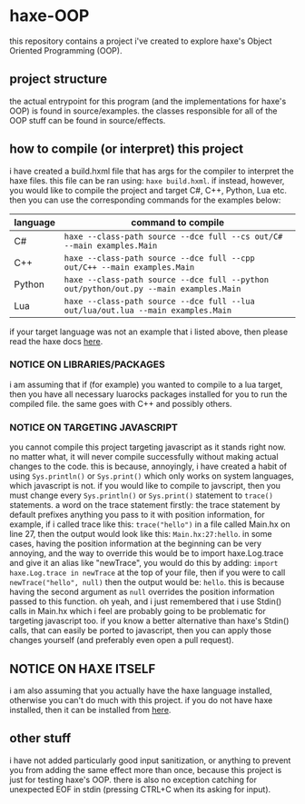 # haxe-OOP

this repository contains a project i've created to explore haxe's Object Oriented Programming (OOP).

## project structure

the actual entrypoint for this program (and the implementations for haxe's OOP) is found in source/examples. the classes responsible for all of the OOP stuff can be found in source/effects.

## how to compile (or interpret) this project

i have created a build.hxml file that has args for the compiler to interpret the haxe files. this file can be ran using: `haxe build.hxml`. if instead, however, you would like to compile the project and target C#, C++, Python, Lua etc. then you can use the corresponding commands for the examples below:

| language | command to compile |
|----------|--------------------|
|    C#    |`haxe --class-path source --dce full --cs out/C# --main examples.Main`|
|    C++   |`haxe --class-path source --dce full --cpp out/C++ --main examples.Main`|
|  Python  |`haxe --class-path source --dce full --python out/python/out.py --main examples.Main`|
|   Lua    |`haxe --class-path source --dce full --lua out/lua/out.lua --main examples.Main`|

if your target language was not an example that i listed above, then please read the haxe docs [here](https://haxe.org/manual/target-details.html).

### NOTICE ON LIBRARIES/PACKAGES

i am assuming that if (for example) you wanted to compile to a lua target, then you have all necessary luarocks packages installed for you to run the compiled file. the same goes with C++ and possibly others.

### NOTICE ON TARGETING JAVASCRIPT

you cannot compile this project targeting javascript as it stands right now. no matter what, it will never compile successfully without making actual changes to the code. this is because, annoyingly, i have created a habit of using `Sys.println()` or `Sys.print()` which only works on system languages, which javascript is not. if you would like to compile to javscript, then you must change every `Sys.println()` or `Sys.print()` statement to `trace()` statements. a word on the trace statement firstly: the trace statement by default prefixes anything you pass to it with position information, for example, if i called trace like this: `trace("hello")` in a file called Main.hx on line 27, then the output would look like this: `Main.hx:27:hello`. in some cases, having the position information at the beginning can be very annoying, and the way to override this would be to import haxe.Log.trace and give it an alias like "newTrace", you would do this by adding: `import haxe.Log.trace in newTrace` at the top of your file, then if you were to call `newTrace("hello", null)` then the output would be: `hello`. this is because having the second argument as `null` overrides the position information passed to this function. oh yeah, and i just remembered that i use Stdin() calls in Main.hx which i feel are probably going to be problematic for targeting javascript too. if you know a better alternative than haxe's Stdin() calls, that can easily be ported to javascript, then you can apply those changes yourself (and preferably even open a pull request).

## NOTICE ON HAXE ITSELF

i am also assuming that you actually have the haxe language installed, otherwise you can't do much with this project. if you do not have haxe installed, then it can be installed from [here](https://haxe.org/download/).

## other stuff

i have not added particularly good input sanitization, or anything to prevent you from adding the same effect more than once, because this project is just for testing haxe's OOP. there is also no exception catching for unexpected EOF in stdin (pressing CTRL+C when its asking for input).
